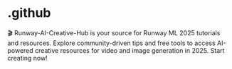 # .github
🎬 Runway-AI-Creative-Hub is your source for Runway ML 2025 tutorials and resources. Explore community-driven tips and free tools to access AI-powered creative resources for video and image generation in 2025. Start creating now!
